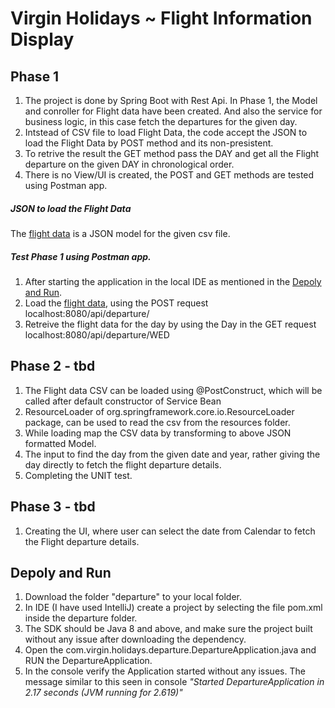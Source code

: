 # Virgin Holidays ~ Flight Information Display
## Phase 1
1) The project is done by Spring Boot with Rest Api. In Phase 1, the Model and conroller for Flight data have been created. 
And also the service for business logic, in this case fetch the departures for the given day.
1) Intstead of CSV file to load Flight Data, the code accept the JSON to load the Flight Data by POST method and its non-presistent.
1) To retrive the result the GET method pass the DAY and get all the Flight departure on the given DAY in chronological order.
1) There is no View/UI is created, the POST and GET methods are tested using Postman app.

##### JSON to load the Flight Data
The [flight data](FlightData.json) is a JSON model for the given csv file.

##### Test Phase 1 using Postman app.
1) After starting the application in the local IDE as mentioned in the [Depoly and Run](#deploy-and-run).
1) Load the [flight data](FlightData.json), using the POST request localhost:8080/api/departure/
1) Retreive the flight data for the day by using the Day in the GET request localhost:8080/api/departure/WED

## Phase 2 - tbd
1) The Flight data CSV can be loaded using @PostConstruct, which will be called after default constructor of Service Bean
1) ResourceLoader of org.springframework.core.io.ResourceLoader package, can be used to read the csv from the resources folder.
1) While loading map the CSV data by transforming to above JSON formatted Model.
1) The input to find the day from the given date and year, rather giving the day directly to fetch the flight departure details.
1) Completing the UNIT test.

## Phase 3 - tbd
1) Creating the UI, where user can select the date from Calendar to fetch the Flight departure details.

## Depoly and Run
1) Download the folder "departure" to your local folder.
1) In IDE (I have used IntelliJ) create a project by selecting the file pom.xml inside the departure folder.
1) The SDK should be Java 8 and above, and make sure the project built without any issue after downloading the dependency.
1) Open the com.virgin.holidays.departure.DepartureApplication.java and RUN the DepartureApplication.
1) In the console verify the Application started without any issues. The message similar to this seen in console _"Started DepartureApplication in 2.17 seconds (JVM running for 2.619)"_
